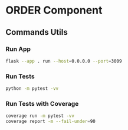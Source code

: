 # ORDER Component

## Commands Utils

### Run App

```bash
flask --app . run --host=0.0.0.0 --port=3009
```

### Run Tests

```bash
python -m pytest -vv
```

### Run Tests with Coverage

```bash
coverage run -m pytest -vv
coverage report -m --fail-under=90
```